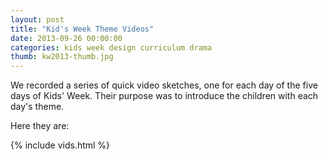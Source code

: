 ```yaml
---
layout: post
title: "Kid's Week Theme Videos"
date: 2013-09-26 00:00:00
categories: kids week design curriculum drama
thumb: kw2013-thumb.jpg
---
```


We recorded a series of quick video sketches, one for each day of the five days of Kids' Week. Their purpose was to introduce the children with each day's theme.

Here they are:

{% include vids.html %}

